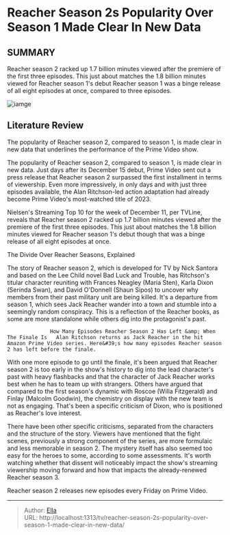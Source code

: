 # Reacher Season 2s Popularity Over Season 1 Made Clear In New Data


## SUMMARY 



  Reacher season 2 racked up 1.7 billion minutes viewed after the premiere of the first three episodes.   This just about matches the 1.8 billion minutes viewed for Reacher season 1&#39;s debut   Reacher season 1 was a binge release of all eight episodes at once, compared to three episodes.  

![iamge](https://static1.srcdn.com/wordpress/wp-content/uploads/2024/01/alan-ritchson-as-jack-reacher-in-reacher-season-2-episode-7.jpg)

## Literature Review
The popularity of Reacher season 2, compared to season 1, is made clear in new data that underlines the performance of the Prime Video show.




The popularity of Reacher season 2, compared to season 1, is made clear in new data. Just days after its December 15 debut, Prime Video sent out a press release that Reacher season 2 surpassed the first installment in terms of viewership. Even more impressively, in only days and with just three episodes available, the Alan Ritchson-led action adaptation had already become Prime Video&#39;s most-watched title of 2023.




Nielsen&#39;s Streaming Top 10 for the week of December 11, per TVLine, reveals that Reacher season 2 racked up 1.7 billion minutes viewed after the premiere of the first three episodes. This just about matches the 1.8 billion minutes viewed for Reacher season 1&#39;s debut though that was a binge release of all eight episodes at once.


 The Divide Over Reacher Seasons, Explained 
          

The story of Reacher season 2, which is developed for TV by Nick Santora and based on the Lee Child novel Bad Luck and Trouble, has Ritchson&#39;s titular character reuniting with Frances Neagley (Maria Sten), Karla Dixon (Serinda Swan), and David O&#39;Donnell (Shaun Sipos) to uncover why members from their past military unit are being killed. It&#39;s a departure from season 1, which sees Jack Reacher wander into a town and stumble into a seemingly random conspiracy. This is a reflection of the Reacher books, as some are more standalone while others dig into the protagonist&#39;s past.




                  How Many Episodes Reacher Season 2 Has Left &amp; When The Finale Is   Alan Ritchson returns as Jack Reacher in the hit Amazon Prime Video series. Here&#39;s how many episodes Reacher season 2 has left before the finale.    

With one more episode to go until the finale, it&#39;s been argued that Reacher season 2 is too early in the show&#39;s history to dig into the lead character&#39;s past with heavy flashbacks and that the character of Jack Reacher works best when he has to team up with strangers. Others have argued that compared to the first season&#39;s dynamic with Roscoe (Willa Fitzgerald) and Finlay (Malcolm Goodwin), the chemistry on display with the new team is not as engaging. That&#39;s been a specific criticism of Dixon, who is positioned as Reacher&#39;s love interest.

There have been other specific criticisms, separated from the characters and the structure of the story. Viewers have mentioned that the fight scenes, previously a strong component of the series, are more formulaic and less memorable in season 2. The mystery itself has also seemed too easy for the heroes to some, according to some assessments. It&#39;s worth watching whether that dissent will noticeably impact the show&#39;s streaming viewership moving forward and how that impacts the already-renewed Reacher season 3.










Reacher season 2 releases new episodes every Friday on Prime Video.






---

> Author: [Ella](https://instagram.hk.cn/)  
> URL: http://localhost:1313/tv/reacher-season-2s-popularity-over-season-1-made-clear-in-new-data/  

